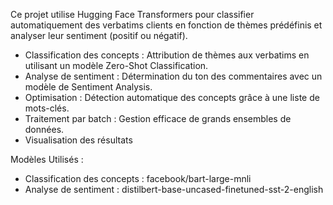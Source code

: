 Ce projet utilise Hugging Face Transformers pour classifier automatiquement des verbatims clients en fonction de thèmes prédéfinis et analyser leur sentiment (positif ou négatif).

- Classification des concepts : Attribution de thèmes aux verbatims en utilisant un modèle Zero-Shot Classification.
- Analyse de sentiment : Détermination du ton des commentaires avec un modèle de Sentiment Analysis.
- Optimisation : Détection automatique des concepts grâce à une liste de mots-clés.
- Traitement par batch : Gestion efficace de grands ensembles de données.
- Visualisation des résultats

Modèles Utilisés : 
- Classification des concepts : facebook/bart-large-mnli
- Analyse de sentiment : distilbert-base-uncased-finetuned-sst-2-english
